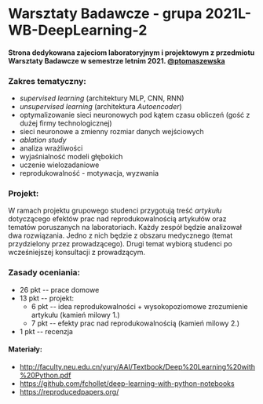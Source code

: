 # Warsztaty Badawcze - grupa 2021L-WB-DeepLearning-2

#### Strona dedykowana zajeciom laboratoryjnym i projektowym z przedmiotu Warsztaty Badawcze w semestrze letnim 2021. [@ptomaszewska](https://github.com/ptomaszewska)

### Zakres tematyczny:
* *supervised learning* (architektury MLP, CNN, RNN)
* *unsupervised learning* (architektura *Autoencoder*)
* optymalizowanie sieci neuronowych pod kątem czasu obliczeń (gość z dużej firmy technologicznej)
* sieci neuronowe a zmienny rozmiar danych wejściowych
* *ablation study*
* analiza wrażliwości
* wyjaśnialność modeli głębokich
* uczenie wielozadaniowe
* reprodukowalność - motywacja, wyzwania

### Projekt:
W ramach projektu grupowego studenci przygotują treść *artykułu* dotyczącego efektów prac nad reprodukowalnością artykułów oraz tematów poruszanych na laboratoriach. Każdy zespół będzie analizował dwa rozwiązania. Jedno z nich będzie z obszaru medycznego (temat przydzielony przez prowadzącego). Drugi temat wybiorą studenci po wcześniejszej konsultacji z prowadzącym. 

### Zasady oceniania:

* 26 pkt -- prace domowe 
* 13 pkt -- projekt:
  * 6 pkt -- idea reprodukowalności + wysokopoziomowe zrozumienie artykułu (kamień milowy 1.)
  * 7 pkt -- efekty prac nad reprodukowalnością (kamień milowy 2.)
* 1 pkt -- recenzja 

#### Materiały:
* http://faculty.neu.edu.cn/yury/AAI/Textbook/Deep%20Learning%20with%20Python.pdf
* https://github.com/fchollet/deep-learning-with-python-notebooks
* https://reproducedpapers.org/
